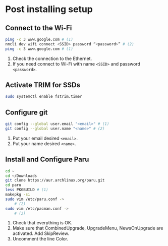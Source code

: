 # Post installing setup

## Connect to the Wi-Fi
```sh
ping -c 3 www.google.com # (1)
nmcli dev wifi connect <SSID> password “<password>” # (2)
ping -c 3 www.google.com # (1)
```

1. Check the connection to the Ethernet.
2. If you need connect to Wi-Fi with name `<SSID>` and password `<password>`.

## Activate TRIM for SSDs
```sh
sudo systemctl enable fstrim.timer
```

## Configure git
```sh
git config --global user.email "<email>" # (1)
git config --global user.name "<name>" # (2)
```

1. Put your email desired `<email>`.
2. Put your name desired `<name>`.

## Install and Configure Paru
```sh
cd ~
cd ~/Downloads
git clone https://aur.archlinux.org/paru.git
cd paru
less PKGBUILD # (1)
makepkg -si
sudo vim /etc/paru.conf ->
    # (2)
sudo vim /etc/pacman.conf ->
    # (3)
```
1. Check that everything is OK.
2. Make sure that CombinedUpgrade, UpgradeMenu, NewsOnUpgrade are activated. Add SkipReview.
3. Uncomment the line Color.